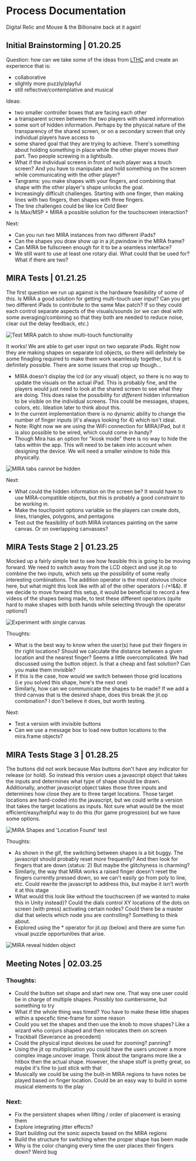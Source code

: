# Process Documentation

Digital Relic and Mouse & the Billionaire back at it again!

## Initial Brainstorming | 01.20.25

Question: how can we take some of the ideas from [LTHC](www.mouseandthebillionaire.com/lthc/) and create an experience that is:
- collaborative
- slightly more puzzly/playful
- still reflective/contemplative and musical

Ideas:
- two smaller controller boxes that are facing each other
- a transparent screen between the two players with shared information
- some sort of hidden information. Perhaps by the physical nature of the transparency of the shared screen, or on a secondary screen that only individual players have access to
- some shared goal that they are trying to achieve. There's something about holding something in place while the other player moves _their_ part. Two people screwing in a lightbulb.
- What if the individual screens in front of each player was a touch screen? And you have to manipulate and hold something on the screen while communicating with the other player?
- Tangrams: you make shapes with your fingers, and combining that shape with the other player's shape unlocks the goal. 
- Increasingly difficult challenges. Starting with one finger, then making lines with two fingers, then shapes with three fingers.
- The line challenges could be like Ice Cold Beer
- Is Max/MSP + MIRA a possible solution for the touchscreen interaction?

Next:
- Can you run two MIRA instances from two different iPads?
- Can the shapes you draw show up in a jit.pwindow in the MIRA frame?
- Can MIRA be fullscreen enough for it to be a seamless interface?
- We still want to use at least one rotary dial. What could that be used for? What if there are two?

## MIRA Tests | 01.21.25

The first question we run up against is the hardware feasibility of some of this. Is MIRA a good solution for getting multi-touch user input? Can you get two different iPads to contribute to the same Max patch? If so they could each control separate aspects of the visuals/sounds (or we can deal with some averaging/combining so that they both are needed to reduce noise, clear out the delay feedback, etc.)

![Test MIRA patch to show multi-touch functionality](Media/miraTest.gif)

It works! We are able to get user input on two separate iPads. Right now they are making shapes on separate lcd objects, so there will definitely be some finagling required to make them work seamlessly together, but it is definitely possible. There are some issues that crop up though...

- MIRA doesn't display the lcd (or any visual) object, so there is no way to update the visuals on the actual iPad. This is probably fine, and the players would just need to look at the shared screen to see what they are doing. This does raise the possibility for _different_ hidden information to be visible on the individual screens. This could be messages, shapes, colors, etc. Ideation later to think about this.
- In the current implementation there is no dynamic ability to change the number of finger inputs (it's always looking for 4) which isn't ideal.
- Note: Right now we are using the WiFi connection for MIRA/iPad, but it is also possible to be wired, which could come in handy?
- Though Mira has an option for "kiosk mode" there is no way to hide the tabs within the app. This will need to be taken into account when designing the device. We will need a smaller window to hide this physically.

![MIRA tabs cannot be hidden](Media/miraTabs.PNG)

Next:
- What could the hidden information on the screen be? It would have to use MIRA-compatible objects, but this is probably a good constraint to be working in.
- Make the touchpoint options variable so the players can create dots, lines, triangles, polygons, and pentagons
- Test out the feasibility of both MIRA instances painting on the same canvas. Or on overlapping canvasses?

## MIRA Tests Stage 2 | 01.23.25

Mocked up a fairly simple test to see how feasible this is going to be moving forward. We need to switch away from the LCD object and use jit.op to combine the two inputs, which sets up the possibility of some really interesting combinations. The addition operator is the most obvious choice here, but what might this look like with all of the other operators (-/*!&&). If we decide to move forward this setup, it would be beneficial to record a few videos of the shapes being made, to test these different operators (quite hard to make shapes with both hands while selecting through the operator options!)

![Experiment with single canvas](Media/matrixOPtest.gif)

Thoughts:
- What is the best way to know when the user(s) have put their fingers in thr right locations? Should we calculate the distance between a given location and the nearest finger? Seems a little overcomplicated. We had discussed using the button object. Is that a cheap and fast solution? Can you make them invisible? 
- If this is the case, how would we switch between those grid locations (i.e you solved this shape, here's the next one)
- Similarly, how can we communicate the shapes to be made? If we add a third canvas that is the desired shape, does this break the jit.op combination? I don't believe it does, but worth testing.

Next:
- Test a version with invisible buttons
- Can we use a message box to load new button locations to the mira.frame objects?

## MIRA Tests Stage 3 | 01.28.25

The buttons did not work because Max buttons don't have any indicator for release (or hold). So instead this version uses a javascript object that takes the inputs and determines what type of shape should be drawn. Additionally, another javascript object takes those three inputs and determines how close they are to three target locations. Those target locations are hard-coded into the javascript, but we could write a version that takes the target locations as inputs. Not sure what would be the most efficient/easy/helpful way to do this (for game progression) but we have some options.

![MiRA Shapes and 'Location Found' test](Media/shapes_locationFound.gif)

Thoughts:
- As shown in the gif, the switching between shapes is a bit buggy. The javascript should probably reset more frequently? And then look for fingers that are down (status: 2) But maybe the glitchyness is charming? 
- Similarly, the way that MIRA works a raised finger doesn't reset the fingers currently pressed down, so we can't easily go from poly to line, etc. Could rewrite the javascript to address this, but maybe it isn't worth it at this stage
- What would this look like without the touchscreen (if we wanted to make this in Unity instead)? Could the dials control XY locations of the dots on screen (with press) activating certain nodes? Could there be a master dial that selects which node you are controlling? Something to think about.
- Explored using the * operator for jit.op (below) and there are some fun visual puzzle opportunities that arise.

![MIRA reveal hidden object](Media/revealHiddenObject.gif)

## Meeting Notes | 02.03.25

### Thoughts:
- Could the button set shape and start new one. That way one user could be in charge of multiple shapes. Possibly too cumbersome, but something to try
- What if the whole thing was timed? You have to make these little shapes within a specefic time-frame for some reason
- Could you set the shapes and then use the knob to move shapes? Like a wizard who conjurs shaped and then relocates them on screen
- Trackball (Severance as precedent)
- Could the physical input devices be used for zooming? panning? 
- Using the jit op multiplication you could have the users uncover a more complex image.uncover image. Think about the tangrams more like a hitbox then the actual shape. However, the shape stuff is pretty great, so maybe it's fine to just stick with that
- Musically we could be using the built-in MIRA regions to have notes be played based on finger location. Could be an easy way to build in some musical elements to the play

### Next:
- Fix the persistent shapes when lifting / order of placement is erasing them
- Explore integrating jitter effects?
- Start building out the sonic aspects based on the MIRA regions
- Build the structure for switching when the proper shape has been made
- Why is the color changing every time the user places their fingers down? Weird bug